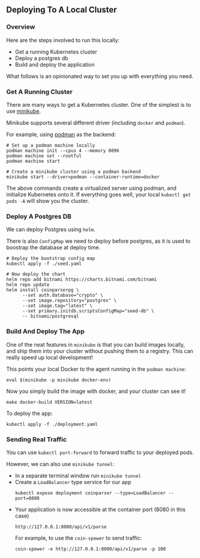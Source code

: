 ## Deploying To A Local Cluster

### Overview 

Here are the steps involved to run this locally: 
- Get a running Kubernetes cluster
- Deploy a postgres db
- Build and deploy the application

What follows is an opinionated way to set you up with everything you need. 

### Get A Running Cluster
There are many ways to get a Kubernetes cluster. 
One of the simplest is to use [minikube](https://github.com/kubernetes/minikube).

Minikube supports several different driver (including `docker` and `podman`). 

For example, using [podman](https://podman.io/getting-started/installation.html) as the backend:
```shell
# Set up a podman machine locally 
podman machine init --cpus 4 --memory 8096
podman machine set --rootful
podman machine start

# Create a minikube cluster using a podman backend
minikube start --driver=podman --container-runtime=docker
```

The above commands create a virtualized server using podman, and initialize Kubernetes onto it.
If everything goes well, your local `kubectl get pods -A` will show you the cluster. 

### Deploy A Postgres DB
We can deploy Postgres using `helm`. 
 
There is also `ConfigMap` we need to deploy before postgres, as it is used
to boostrap the database at deploy time. 

```shell
# Deploy the bootstrap config map
kubectl apply -f ./seed.yaml
 
# Now deploy the chart
helm repo add bitnami https://charts.bitnami.com/bitnami
helm repo update
helm install coinparserpg \
      --set auth.database="crypto" \
      --set image.repository="postgres" \
      --set image.tag="latest" \
      --set primary.initdb.scriptsConfigMap="seed-db" \
      -- bitnami/postgresql 
```

### Build And Deploy The App
One of the neat features in `minikube` is that you can build images locally, and
ship them into your cluster without pushing them to a registry. This can really speed
up local development!

This points your local Docker to the agent running in the `podman machine`:
```shell
eval $(minikube -p minikube docker-env)
```

Now you simply build the image with docker, and your cluster can see it!
```shell
make docker-build VERSION=latest
```

To deploy the app:
```shell
kubectl apply -f ./deployment.yaml
```

### Sending Real Traffic
You can use `kubectl port-forward` to forward traffic to your deployed pods. 

However, we can also use `minikube tunnel`:
- In a separate terminal window run `minikube tunnel`
- Create a `LoadBalancer` type service for our app
  ```shell
  kubectl expose deployment coinparser --type=LoadBalancer --port=8080
  ```
- Your application is now accessible at the container port (8080 in this case)
  ```shell
  http://127.0.0.1:8080/api/v1/parse  
  ```
  For example, to use the `coin-spewer` to send traffic:
  ```shell
  coin-spewer -e http://127.0.0.1:8080/api/v1/parse -p 100
  ```